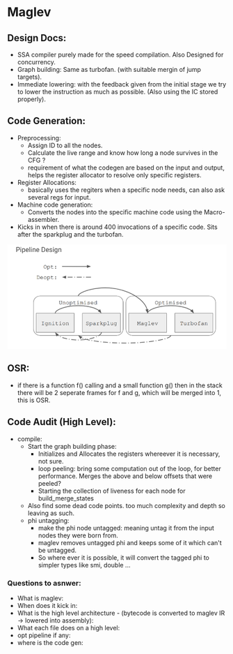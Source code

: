 # Maglev

## Design Docs:
- SSA compiler purely made for the speed compilation. Also Designed for concurrency.
- Graph building: Same as turbofan. (with suitable mergin of jump targets).
- Immediate lowering: with the feedback given from the initial stage we try to lower the instruction as much as possible. (Also using the IC stored properly).

## Code Generation:
- Preprocessing:
    - Assign ID to all the nodes.
    - Calculate the live range and know how long a node survives in the CFG ?
    - requirement of what the codegen are based on the input and output, helps the register allocator to resolve only specific registers.
- Register Allocations:
    - basically uses the regiters when a specific node needs, can also ask several regs for input.
- Machine code generation:
    - Converts the nodes into the specific machine code using the Macro-assembler. 
- Kicks in when there is around 400 invocations of a specific code. Sits after the sparkplug and the turbofan.

![](./image-1.png)

## OSR:
- if there is a function f() calling and a small function g() then in the stack there will be 2 seperate frames for f and g, which will be merged into 1, this is OSR.

## Code Audit (High Level): 
- compile:
    - Start the graph building phase:
        - Initializes and Allocates the registers whereever it is necessary, not sure.
        - loop peeling: bring some computation out of the loop, for better performance. Merges the above and below offsets that were peeled? 
        - Starting the collection of liveness for each node for build_merge_states
    - Also find some dead code points. too much complexity and depth so leaving as such.
    - phi untagging:
        - make the phi node untagged: meaning untag it from the input nodes they were born from. 
        - maglev removes untagged phi and keeps some of it which can't be untagged.
        - So where ever it is possible, it will convert the tagged phi to simpler types like smi, double ...

### Questions to asnwer:
- What is maglev:
- When does it kick in: 
- What is the high level architecture - (bytecode is converted to maglev IR -> lowered into assembly):
- What each file does on a high level:
- opt pipeline if any:
- where is the code gen: